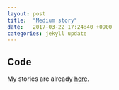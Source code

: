 ```yaml
---
layout: post
title:  "Medium story"
date:   2017-03-22 17:24:40 +0900
categories: jekyll update
---
```


## Code

My stories are already [here](https://medium.com/@trilliwon).
